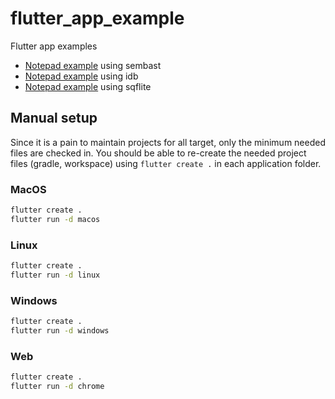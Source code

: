 # flutter_app_example

Flutter app examples

* [Notepad example](notepad_sembast/README.md) using sembast
* [Notepad example](notepad_idb/README.md) using idb
* [Notepad example](notepad_sqflite/README.md) using sqflite

## Manual setup

Since it is a pain to maintain projects for all target, only the minimum needed files
are checked in. You should be able to re-create the needed project files (gradle, workspace) using `flutter create .`
in each application folder.

### MacOS

```bash
flutter create .
flutter run -d macos
```

### Linux

```bash
flutter create .
flutter run -d linux
```

### Windows

```bash
flutter create .
flutter run -d windows
```

### Web

```bash
flutter create .
flutter run -d chrome
```
